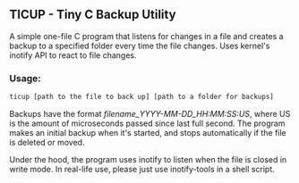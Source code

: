 ## TICUP - Tiny C Backup Utility

A simple one-file C program that listens for changes in a file and creates a backup to a specified folder every time the file changes. Uses kernel's inotify API to react to file changes.

### Usage:
```sh
ticup [path to the file to back up] [path to a folder for backups]
```

Backups have the format _filename_YYYY-MM-DD_HH:MM:SS:US_, where US is the amount of microseconds passed since last full second. The program makes an initial backup when it's started, and stops automatically if the file is deleted or moved. 

Under the hood, the program uses inotify to listen when the file is closed in write mode. In real-life use, please just use inotify-tools in a shell script.
